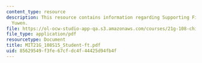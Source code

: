 ```yaml
---
content_type: resource
description: This resource contains information regarding Supporting Files in Daxue
  Yuwen.
file: https://ol-ocw-studio-app-qa.s3.amazonaws.com/courses/21g-108-chinese-ii-streamlined-spring-2015/85629549f3fe67cfdc4f44425d94fb4f_MIT21G_108S15_Student-ft.pdf
file_type: application/pdf
resourcetype: Document
title: MIT21G_108S15_Student-ft.pdf
uid: 85629549-f3fe-67cf-dc4f-44425d94fb4f
---
```

